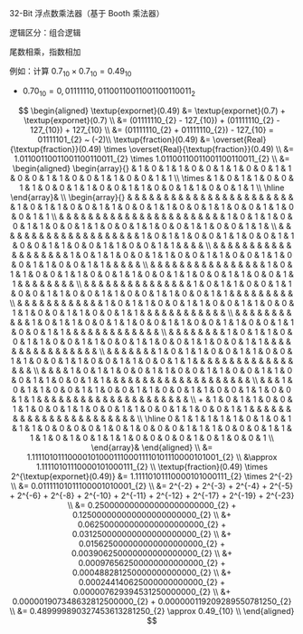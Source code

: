 32-Bit 浮点数乘法器（基于 Booth 乘法器）

逻辑区分：组合逻辑

尾数相乘，指数相加

例如：计算 $`0.7_{10} \times 0.7_{10} = 0.49_{10}`$
- $`0.70_{10} = 0,01111110,01100110011001100110011_{2}`$

$$
\begin{aligned}
    \textup{expornet}(0.49) &= \textup{expornet}(0.7) + \textup{expornet}(0.7) \\
                            &= (01111110_{2} - 127_{10}) + (01111110_{2} - 127_{10}) + 127_{10} \\
                            &= (01111110_{2} + 01111110_{2}) - 127_{10} = 01111101_{2} ~ (-2)\\
    \textup{fraction}(0.49) &= \overset{Real}{\textup{fraction}}(0.49) \times \overset{Real}{\textup{fraction}}(0.49) \\
                            &= 1.01100110011001100110011_{2} \times 1.01100110011001100110011_{2} \\
                            &= \begin{aligned}
                                   \begin{array}{}
                                              & 1 & 0 & 1 & 1 & 0 & 0 & 1 & 1 & 0 & 0 & 1 & 1 & 0 & 0 & 1 & 1 & 0 & 0 & 1 & 1 & 0 & 0 & 1 & 1 \\
                                       \times & 1 & 0 & 1 & 1 & 0 & 0 & 1 & 1 & 0 & 0 & 1 & 1 & 0 & 0 & 1 & 1 & 0 & 0 & 1 & 1 & 0 & 0 & 1 & 1 \\ 
                                       \hline
                                   \end{array}& \\ 
                                   \begin{array}{}
                                              &   &   &   &   &   &   &   &   &   &   &   &   &   &   &   &   &   &   &   &   &   &   &   & 1 & 0 & 1 & 1 & 0 & 0 & 1 & 1 & 0 & 0 & 1 & 1 & 0 & 0 & 1 & 1 & 0 & 0 & 1 & 1 & 0 & 0 & 1 & 1 \\
                                              &   &   &   &   &   &   &   &   &   &   &   &   &   &   &   &   &   &   &   &   &   &   & 1 & 0 & 1 & 1 & 0 & 0 & 1 & 1 & 0 & 0 & 1 & 1 & 0 & 0 & 1 & 1 & 0 & 0 & 1 & 1 & 0 & 0 & 1 & 1 &   \\ 
                                              &   &   &   &   &   &   &   &   &   &   &   &   &   &   &   &   &   &   &   & 1 & 0 & 1 & 1 & 0 & 0 & 1 & 1 & 0 & 0 & 1 & 1 & 0 & 0 & 1 & 1 & 0 & 0 & 1 & 1 & 0 & 0 & 1 & 1 &   &   &   &   \\
                                              &   &   &   &   &   &   &   &   &   &   &   &   &   &   &   &   &   &   & 1 & 0 & 1 & 1 & 0 & 0 & 1 & 1 & 0 & 0 & 1 & 1 & 0 & 0 & 1 & 1 & 0 & 0 & 1 & 1 & 0 & 0 & 1 & 1 &   &   &   &   &   \\
                                              &   &   &   &   &   &   &   &   &   &   &   &   &   &   &   & 1 & 0 & 1 & 1 & 0 & 0 & 1 & 1 & 0 & 0 & 1 & 1 & 0 & 0 & 1 & 1 & 0 & 0 & 1 & 1 & 0 & 0 & 1 & 1 &   &   &   &   &   &   &   &   \\
                                              &   &   &   &   &   &   &   &   &   &   &   &   &   &   & 1 & 0 & 1 & 1 & 0 & 0 & 1 & 1 & 0 & 0 & 1 & 1 & 0 & 0 & 1 & 1 & 0 & 0 & 1 & 1 & 0 & 0 & 1 & 1 &   &   &   &   &   &   &   &   &   \\
                                              &   &   &   &   &   &   &   &   &   &   &   & 1 & 0 & 1 & 1 & 0 & 0 & 1 & 1 & 0 & 0 & 1 & 1 & 0 & 0 & 1 & 1 & 0 & 0 & 1 & 1 & 0 & 0 & 1 & 1 &   &   &   &   &   &   &   &   &   &   &   &   \\
                                              &   &   &   &   &   &   &   &   &   &   & 1 & 0 & 1 & 1 & 0 & 0 & 1 & 1 & 0 & 0 & 1 & 1 & 0 & 0 & 1 & 1 & 0 & 0 & 1 & 1 & 0 & 0 & 1 & 1 &   &   &   &   &   &   &   &   &   &   &   &   &   \\
                                              &   &   &   &   &   &   &   & 1 & 0 & 1 & 1 & 0 & 0 & 1 & 1 & 0 & 0 & 1 & 1 & 0 & 0 & 1 & 1 & 0 & 0 & 1 & 1 & 0 & 0 & 1 & 1 &   &   &   &   &   &   &   &   &   &   &   &   &   &   &   &   \\
                                              &   &   &   &   &   &   & 1 & 0 & 1 & 1 & 0 & 0 & 1 & 1 & 0 & 0 & 1 & 1 & 0 & 0 & 1 & 1 & 0 & 0 & 1 & 1 & 0 & 0 & 1 & 1 &   &   &   &   &   &   &   &   &   &   &   &   &   &   &   &   &   \\
                                              &   &   &   & 1 & 0 & 1 & 1 & 0 & 0 & 1 & 1 & 0 & 0 & 1 & 1 & 0 & 0 & 1 & 1 & 0 & 0 & 1 & 1 & 0 & 0 & 1 & 1 &   &   &   &   &   &   &   &   &   &   &   &   &   &   &   &   &   &   &   &   \\
                                              &   &   & 1 & 0 & 1 & 1 & 0 & 0 & 1 & 1 & 0 & 0 & 1 & 1 & 0 & 0 & 1 & 1 & 0 & 0 & 1 & 1 & 0 & 0 & 1 & 1 &   &   &   &   &   &   &   &   &   &   &   &   &   &   &   &   &   &   &   &   &   \\
                                            + & 1 & 0 & 1 & 1 & 0 & 0 & 1 & 1 & 0 & 0 & 1 & 1 & 0 & 0 & 1 & 1 & 0 & 0 & 1 & 1 & 0 & 0 & 1 & 1 &   &   &   &   &   &   &   &   &   &   &   &   &   &   &   &   &   &   &   &   &   &   &   \\
                                       \hline
                                            0 & 1 & 1 & 1 & 1 & 1 & 0 & 1 & 0 & 1 & 1 & 1 & 0 & 0 & 0 & 0 & 1 & 0 & 1 & 0 & 0 & 0 & 1 & 1 & 1 & 0 & 0 & 0 & 1 & 1 & 1 & 1 & 0 & 1 & 0 & 1 & 1 & 1 & 0 & 0 & 0 & 0 & 1 & 0 & 1 & 0 & 0 & 1 \\
                                   \end{array}&
                               \end{aligned} \\
                            &= 1.1111010111000010100011100011110101110000101001_{2} \\
                            &\approx 1.11110101110000101000111_{2} \\
    \textup{fraction}(0.49) \times 2^{\textup{expornet}(0.49)} &= 1.11110101110000101000111_{2} \times 2^{-2} \\
                                                               &= 0.01111101011100001010001_{2} \\
                                                               &= 2^{-2} + 2^{-3} + 2^{-4} + 2^{-5} + 2^{-6} + 2^{-8} + 2^{-10} + 2^{-11} + 2^{-12} + 2^{-17} + 2^{-19} + 2^{-23} \\
                                                               &= 0.250000000000000000000000_{2} + 0.125000000000000000000000_{2} \\
                                                               &+ 0.062500000000000000000000_{2} + 0.031250000000000000000000_{2} \\
                                                               &+ 0.015625000000000000000000_{2} + 0.003906250000000000000000_{2} \\
                                                               &+ 0.000976562500000000000000_{2} + 0.000488281250000000000000_{2} \\
                                                               &+ 0.000244140625000000000000_{2} + 0.000007629394531250000000_{2} \\
                                                               &+ 0.000001907348632812500000_{2} + 0.000000119209289550781250_{2} \\
                                                               &= 0.489999890327453613281250_{2} \approx 0.49_{10} \\
\end{aligned}
$$